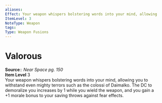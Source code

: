 ```yaml
---
aliases: 
Effect: Your weapon whispers bolstering words into your mind, allowing you to withstand even mighty terrors such as the colossi of Daimalko. The DC to demoralize you increases by 1 while you wield the weapon, and you gain a +1 morale bonus to your saving throws against fear effects.
ItemLevel: 3
NoteType: Weapon
tags: 
Type: Weapon Fusions
---
```


# Valorous

**Source**:: _Near Space pg. 150_  
**Item Level** 3  
Your weapon whispers bolstering words into your mind, allowing you to withstand even mighty terrors such as the colossi of Daimalko. The DC to demoralize you increases by 1 while you wield the weapon, and you gain a +1 morale bonus to your saving throws against fear effects.
